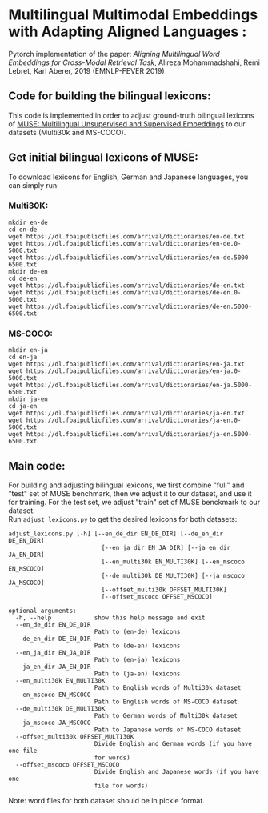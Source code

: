 # Multilingual Multimodal Embeddings with Adapting Aligned Languages :

Pytorch implementation of the paper: *Aligning Multilingual Word Embeddings for Cross-Modal Retrieval Task*, Alireza Mohammadshahi, Remi Lebret, Karl Aberer, 2019 (EMNLP-FEVER 2019)

## Code for building the bilingual lexicons:

This code is implemented in order to adjust ground-truth bilingual lexicons of [MUSE: Multilingual Unsupervised and Supervised Embeddings](https://github.com/facebookresearch/MUSE#ground-truth-bilingual-dictionaries) to our datasets (Multi30k and MS-COCO).  

## Get initial bilingual lexicons of MUSE:  
To download lexicons for English, German and Japanese languages, you can simply run:  
### Multi30K:  
```
mkdir en-de 
cd en-de  
wget https://dl.fbaipublicfiles.com/arrival/dictionaries/en-de.txt  
wget https://dl.fbaipublicfiles.com/arrival/dictionaries/en-de.0-5000.txt  
wget https://dl.fbaipublicfiles.com/arrival/dictionaries/en-de.5000-6500.txt  
mkdir de-en  
cd de-en  
wget https://dl.fbaipublicfiles.com/arrival/dictionaries/de-en.txt  
wget https://dl.fbaipublicfiles.com/arrival/dictionaries/de-en.0-5000.txt  
wget https://dl.fbaipublicfiles.com/arrival/dictionaries/de-en.5000-6500.txt
```
### MS-COCO:
```
mkdir en-ja  
cd en-ja  
wget https://dl.fbaipublicfiles.com/arrival/dictionaries/en-ja.txt  
wget https://dl.fbaipublicfiles.com/arrival/dictionaries/en-ja.0-5000.txt  
wget https://dl.fbaipublicfiles.com/arrival/dictionaries/en-ja.5000-6500.txt  
mkdir ja-en  
cd ja-en  
wget https://dl.fbaipublicfiles.com/arrival/dictionaries/ja-en.txt  
wget https://dl.fbaipublicfiles.com/arrival/dictionaries/ja-en.0-5000.txt  
wget https://dl.fbaipublicfiles.com/arrival/dictionaries/ja-en.5000-6500.txt  
```
## Main code:  
For building and adjusting bilingual lexicons, we first combine "full" and "test" set of MUSE benchmark, then we adjust it to our dataset, and use it for training. For the test set, we adjust "train" set of MUSE benckmark to our dataset.  
Run `adjust_lexicons.py` to get the desired lexicons for both datasets:  
```
adjust_lexicons.py [-h] [--en_de_dir EN_DE_DIR] [--de_en_dir DE_EN_DIR]
                          [--en_ja_dir EN_JA_DIR] [--ja_en_dir JA_EN_DIR]
                          [--en_multi30k EN_MULTI30K] [--en_mscoco EN_MSCOCO]
                          [--de_multi30k DE_MULTI30K] [--ja_mscoco JA_MSCOCO]
                          [--offset_multi30k OFFSET_MULTI30K]
                          [--offset_mscoco OFFSET_MSCOCO]

optional arguments:
  -h, --help            show this help message and exit
  --en_de_dir EN_DE_DIR
                        Path to (en-de) lexicons
  --de_en_dir DE_EN_DIR
                        Path to (de-en) lexicons
  --en_ja_dir EN_JA_DIR
                        Path to (en-ja) lexicons
  --ja_en_dir JA_EN_DIR
                        Path to (ja-en) lexicons
  --en_multi30k EN_MULTI30K
                        Path to English words of Multi30k dataset
  --en_mscoco EN_MSCOCO
                        Path to English words of MS-COCO dataset
  --de_multi30k DE_MULTI30K
                        Path to German words of Multi30k dataset
  --ja_mscoco JA_MSCOCO
                        Path to Japanese words of MS-COCO dataset
  --offset_multi30k OFFSET_MULTI30K
                        Divide English and German words (if you have one file
                        for words)
  --offset_mscoco OFFSET_MSCOCO
                        Divide English and Japanese words (if you have one
                        file for words)
```

Note: word files for both dataset should be in pickle format.
